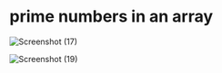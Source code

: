 # prime numbers in an array

![Screenshot (17)](https://user-images.githubusercontent.com/119129522/224070207-7d3ce98c-1621-45a8-9565-799baa4eaeb9.png)

![Screenshot (19)](https://user-images.githubusercontent.com/119129522/224070267-d12bd131-6753-4866-877c-6d381d3ef614.png)
